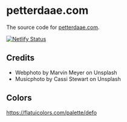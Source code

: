 # petterdaae.com
The source code for [petterdaae.com](https://www.petterdaae.com).

[![Netlify Status](https://api.netlify.com/api/v1/badges/15596351-77b5-4b79-9ca4-63982032d51e/deploy-status)](https://app.netlify.com/sites/frosty-bose-04348b/deploys)

## Credits
* Webphoto by Marvin Meyer on Unsplash
* Musicphoto by Cassi Stewart on Unsplash

## Colors
https://flatuicolors.com/palette/defo

